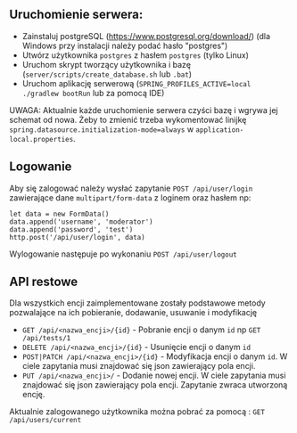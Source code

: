 Uruchomienie serwera:
-
- Zainstaluj postgreSQL (https://www.postgresql.org/download/) (dla Windows przy instalacji należy podać hasło "postgres")
- Utwórz użytkownika `postgres` z hasłem `postgres` (tylko Linux)
- Uruchom skrypt tworzący użytkownika i bazę (`server/scripts/create_database.sh` lub `.bat`)
- Uruchom aplikację serwerową (`SPRING_PROFILES_ACTIVE=local ./gradlew bootRun` lub za pomocą IDE)

UWAGA: Aktualnie każde uruchomienie serwera czyści bazę i wgrywa jej schemat od nowa.
Żeby to zmienić trzeba wykomentować linijkę  `spring.datasource.initialization-mode=always` w `application-local.properties`.

Logowanie
-
Aby się zalogować należy wysłać zapytanie
`POST /api/user/login` zawierające dane `multipart/form-data` z loginem oraz hasłem np:
````
let data = new FormData()
data.append('username', 'moderator')
data.append('password', 'test')
http.post('/api/user/login', data)
````
Wylogowanie następuje po wykonaniu `POST /api/user/logout`

API restowe
-
Dla wszystkich encji zaimplementowane zostały podstawowe metody pozwalające na ich pobieranie, dodawanie, usuwanie i modyfikację

- `GET /api/<nazwa_encji>/{id}` - Pobranie encji o danym `id` np `GET /api/tests/1`
- `DELETE /api/<nazwa_encji>/{id}` - Usunięcie encji o danym `id` 
- `POST|PATCH /api/<nazwa_encji>/{id}` - Modyfikacja encji o danym `id`. W ciele zapytania musi znajdować się json zawierający pola encji.
- `PUT /api/<nazwa_encji>/` - Dodanie nowej encji. W ciele zapytania musi znajdować się json zawierający pola encji. Zapytanie zwraca utworzoną encję.

Aktualnie zalogowanego użytkownika można pobrać za pomocą : `GET /api/users/current`

